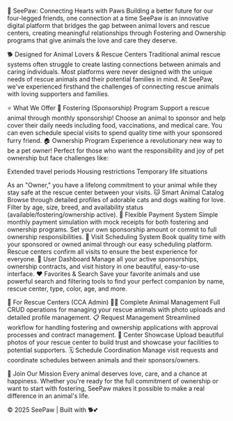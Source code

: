 🐾 SeePaw: Connecting Hearts with Paws
Building a better future for our four-legged friends, one connection at a time
SeePaw is an innovative digital platform that bridges the gap between animal lovers and rescue centers, creating meaningful relationships through Fostering and Ownership programs that give animals the love and care they deserve.

🐕 Designed for Animal Lovers & Rescue Centers
Traditional animal rescue systems often struggle to create lasting connections between animals and caring individuals. Most platforms were never designed with the unique needs of rescue animals and their potential families in mind.
At SeePaw, we've experienced firsthand the challenges of connecting rescue animals with loving supporters and families.


⭐ What We Offer
🤗 Fostering (Sponsorship) Program
Support a rescue animal through monthly sponsorship! Choose an animal to sponsor and help cover their daily needs including food, vaccinations, and medical care. You can even schedule special visits to spend quality time with your sponsored furry friend.
🏠 Ownership Program
Experience a revolutionary new way to be a pet owner! Perfect for those who want the responsibility and joy of pet ownership but face challenges like:

Extended travel periods
Housing restrictions
Temporary life situations

As an "Owner," you have a lifelong commitment to your animal while they stay safe at the rescue center between your visits.
🐱 Smart Animal Catalog
Browse through detailed profiles of adorable cats and dogs waiting for love. Filter by age, size, breed, and availability status (available/fostering/ownership active).
💝 Flexible Payment System
Simple monthly payment simulation with mock receipts for both fostering and ownership programs. Set your own sponsorship amount or commit to full ownership responsibilities.
📅 Visit Scheduling System
Book quality time with your sponsored or owned animal through our easy scheduling platform. Rescue centers confirm all visits to ensure the best experience for everyone.
🌟 User Dashboard
Manage all your active sponsorships, ownership contracts, and visit history in one beautiful, easy-to-use interface.
❤️ Favorites & Search
Save your favorite animals and use powerful search and filtering tools to find your perfect companion by name, rescue center, type, color, age, and more.

🏥 For Rescue Centers (CCA Admin)
🐕‍🦺 Complete Animal Management
Full CRUD operations for managing your rescue animals with photo uploads and detailed profile management.
📋 Request Management
Streamlined workflow for handling fostering and ownership applications with approval processes and contract management.
📸 Center Showcase
Upload beautiful photos of your rescue center to build trust and showcase your facilities to potential supporters.
🗓️ Schedule Coordination
Manage visit requests and coordinate schedules between animals and their sponsors/owners.

🌈 Join Our Mission
Every animal deserves love, care, and a chance at happiness. Whether you're ready for the full commitment of ownership or want to start with fostering, SeePaw makes it possible to make a real difference in an animal's life.

© 2025 SeePaw | Built with 🐕💕

